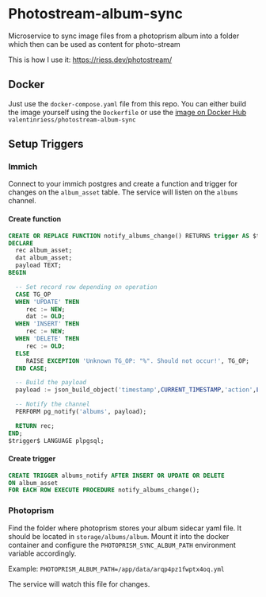 # Photostream-album-sync
Microservice to sync image files from a photoprism album into a folder which then can be used as content for photo-stream

This is how I use it: https://riess.dev/photostream/

## Docker
Just use the `docker-compose.yaml` file from this repo. You can either build the image yourself using the `Dockerfile` or use the [image on Docker Hub](https://hub.docker.com/repository/docker/valentinriess/) `valentinriess/photostream-album-sync`

## Setup Triggers
### Immich
Connect to your immich postgres and create a function and trigger for changes on the `album_asset` table. The service will listen on the `albums` channel.

#### Create function
```sql
CREATE OR REPLACE FUNCTION notify_albums_change() RETURNS trigger AS $trigger$
DECLARE
  rec album_asset;
  dat album_asset;
  payload TEXT;
BEGIN

  -- Set record row depending on operation
  CASE TG_OP
  WHEN 'UPDATE' THEN
     rec := NEW;
     dat := OLD;
  WHEN 'INSERT' THEN
     rec := NEW;
  WHEN 'DELETE' THEN
     rec := OLD;
  ELSE
     RAISE EXCEPTION 'Unknown TG_OP: "%". Should not occur!', TG_OP;
  END CASE;

  -- Build the payload
  payload := json_build_object('timestamp',CURRENT_TIMESTAMP,'action',LOWER(TG_OP),'db_schema',TG_TABLE_SCHEMA,'table',TG_TABLE_NAME,'record',row_to_json(rec), 'old',row_to_json(dat));

  -- Notify the channel
  PERFORM pg_notify('albums', payload);

  RETURN rec;
END;
$trigger$ LANGUAGE plpgsql;
```

#### Create trigger
```sql
CREATE TRIGGER albums_notify AFTER INSERT OR UPDATE OR DELETE 
ON album_asset
FOR EACH ROW EXECUTE PROCEDURE notify_albums_change();
```

### Photoprism
Find the folder where photoprism stores your album sidecar yaml file. It should be located in `storage/albums/album`. Mount it into the docker container and configure the `PHOTOPRISM_SYNC_ALBUM_PATH` environment variable accordingly.

Example: `PHOTOPRISM_ALBUM_PATH=/app/data/arqp4pz1fwptx4oq.yml`

The service will watch this file for changes.
